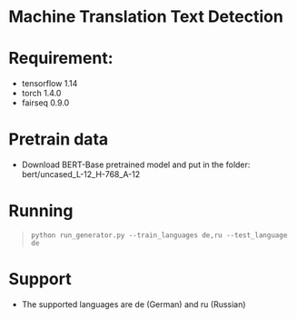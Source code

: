# Machine Translation Text Detection

# Requirement:
- tensorflow 1.14
- torch 1.4.0
- fairseq 0.9.0

# Pretrain data
- Download BERT-Base pretrained model and put in the folder: bert/uncased_L-12_H-768_A-12

# Running 
> `python run_generator.py --train_languages de,ru --test_language de`

# Support
- The supported languages are de (German) and ru (Russian)
